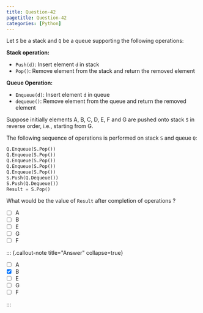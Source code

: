 ```yaml
---
title: Question-42
pagetitle: Question-42
categories: [Python]
---
```


Let `S` be a stack and `Q` be a queue supporting the following operations:

**Stack operation:**

* `Push(d)`: Insert element `d` in stack 
* `Pop()`: Remove element from the stack and return the removed element

**Queue Operation:**

* `Enqueue(d)`: Insert element `d` in queue 
* `dequeue()`: Remove element from the queue and return the removed element



Suppose initially elements A, B, C, D, E, F and G  are pushed onto stack `S` in reverse order, i.e., starting from G.

The following sequence of operations is performed on stack `S` and queue `Q`:

```python
Q.Enqueue(S.Pop())
Q.Enqueue(S.Pop())
Q.Enqueue(S.Pop())
Q.Enqueue(S.Pop())
Q.Enqueue(S.Pop())
S.Push(Q.Dequeue())
S.Push(Q.Dequeue())
Result = S.Pop()
```

What would be the value of `Result` after completion of operations ?

- [ ] A
- [ ] B
- [ ] E
- [ ] G
- [ ] F

::: {.callout-note title="Answer" collapse=true}

- [ ] A
- [x] B
- [ ] E
- [ ] G
- [ ] F

:::
